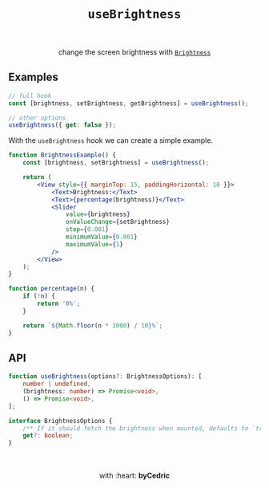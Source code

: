 <div align="center">
    <h1>
        <br />
        <code>useBrightness</code>
        <br />
        <br />
    </h1>
    change the screen brightness with <a href="https://docs.expo.io/versions/latest/sdk/brightness/"><code>Brightness</code></a>
    <br />
</div>

## Examples

```jsx
// full hook
const [brightness, setBrightness, getBrightness] = useBrightness();

// other options
useBrightness({ get: false });
```

With the `useBrightness` hook we can create a simple example.

```jsx
function BrightnessExample() {
    const [brightness, setBrightness] = useBrightness();

    return (
        <View style={{ marginTop: 15, paddingHorizontal: 10 }}>
            <Text>Brightness:</Text>
            <Text>{percentage(brightness)}</Text>
            <Slider
                value={brightness}
                onValueChange={setBrightness}
                step={0.001}
                minimumValue={0.001}
                maximumValue={1}
            />
        </View>
    );
}

function percentage(n) {
    if (!n) {
        return '0%';
    }

    return `${Math.floor(n * 1000) / 10}%`;
}
```

## API

```ts
function useBrightness(options?: BrightnessOptions): [
    number | undefined,
    (brightness: number) => Promise<void>,
    () => Promise<void>,
];

interface BrightnessOptions {
    /** If it should fetch the brightness when mounted, defaults to `true` */
    get?: boolean;
}
```

<div align="center">
    <br />
    <br />
    with :heart: <strong>byCedric</strong>
    <br />
    <br />
</div>
